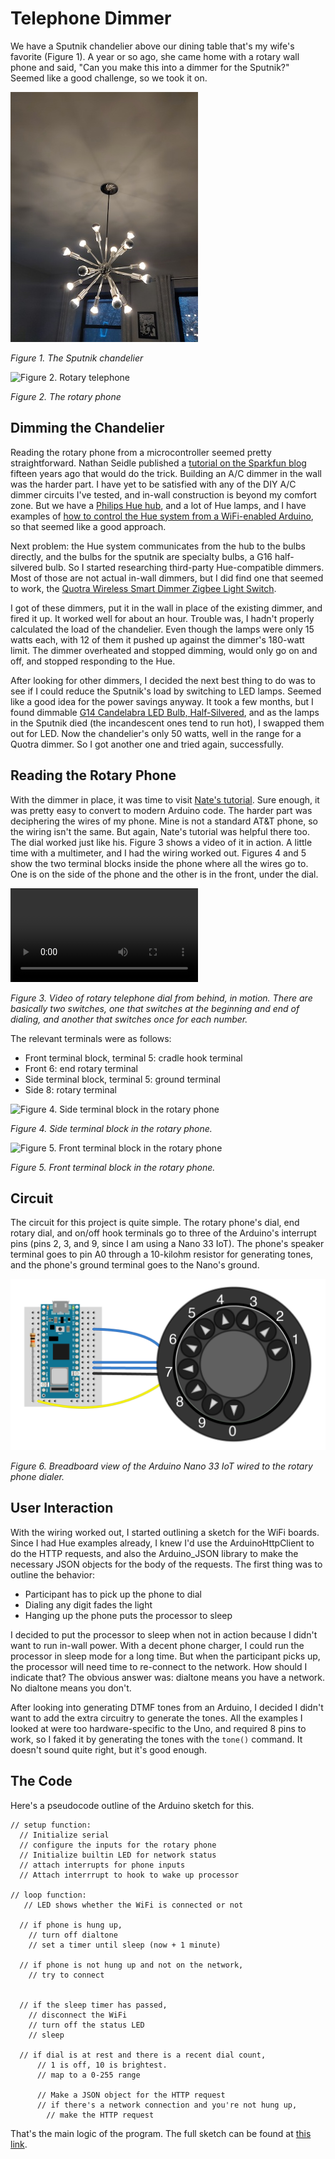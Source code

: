 # Telephone Dimmer

We have a Sputnik chandelier above our dining table that's my wife's favorite (Figure 1). A year or so ago, she came home with a rotary  wall phone and said, "Can you make this into a dimmer for the Sputnik?" Seemed like a good challenge, so we took it on.

![Figure 1. Sputnik chandelier](img/sputnik.jpg)

_Figure 1. The Sputnik chandelier_ 

![Figure 2. Rotary telephone](img/rotary-phone.jpg)

_Figure 2. The rotary phone_ 

## Dimming the Chandelier

Reading the rotary phone from a microcontroller seemed pretty straightforward. Nathan Seidle published a [tutorial on the Sparkfun blog](https://www.sparkfun.com/tutorials/51) fifteen years ago that would do the trick. Building an A/C dimmer in the wall was the harder part. I have yet to be satisfied with any of the DIY A/C dimmer circuits I've tested, and in-wall construction is beyond my comfort zone. But we have a [Philips Hue hub](https://www2.meethue.com/en-us), and a lot of Hue lamps, and I have examples of [how to control the Hue system from a WiFi-enabled Arduino](https://github.com/tigoe/hue-control), so that seemed like a good approach.

Next problem: the Hue system communicates from the hub to the bulbs directly, and the bulbs for the sputnik are specialty bulbs, a G16 half-silvered bulb. So I started researching third-party Hue-compatible dimmers. Most of those are not actual in-wall dimmers, but I did find one that seemed to work, the [Quotra Wireless Smart Dimmer Zigbee Light Switch](https://smile.amazon.com/gp/product/B07CVL9SZF/ref=ppx_yo_dt_b_asin_title_o03_s00?ie=UTF8&psc=1). 

I got of these dimmers, put it in the wall in place of the existing dimmer, and fired it up. It worked well for about an hour. Trouble was, I hadn't properly calculated the load of the chandelier. Even though the lamps were only 15 watts each, with 12 of them it pushed up against the dimmer's 180-watt limit. The dimmer overheated and stopped dimming, would only go on and off, and stopped responding to the Hue.

After looking for other dimmers, I decided the next best thing to do was to see if I could reduce the Sputnik's load by switching to LED lamps. Seemed like a good idea for the power savings anyway. It took a few months, but I found dimmable [G14 Candelabra LED Bulb, Half-Silvered](https://www.superbrightleds.com/moreinfo/globe-bulbs/g14-candelabra-led-bulb-silver-tipped-led-filament-bulb-40-watt-equivalent-dimmable-275-lumens/3108/7241/), and as the lamps in the Sputnik died (the incandescent ones tend to run hot), I swapped them out for LED. Now the chandelier's only 50 watts, well in the range for a Quotra dimmer. So I got another one and tried again, successfully.

## Reading the Rotary Phone

With the dimmer in place, it was time to visit [Nate's tutorial](https://www.sparkfun.com/tutorials/51). Sure enough, it was pretty easy to convert to modern Arduino code. The harder part was deciphering the wires of my phone. Mine is not a standard AT&T phone, so the wiring isn't the same. But again, Nate's tutorial was helpful there too. The dial worked just like his. Figure 3 shows a video of it in action. A little time with a multimeter, and I had the wiring worked out. Figures 4 and 5 show the two terminal blocks inside the phone where all the wires go to. One is on the side of the phone and the other is in the front, under the dial. 

![Figure 3. Rotary telephone dial from behind, in motion](img/dial-movement-sm.mp4)

_Figure 3. Video of rotary telephone dial from behind, in motion. There are basically two switches, one that switches at the beginning and end of dialing, and another that switches once for each number._ 

The relevant terminals were as follows:

* Front terminal block, terminal 5: cradle hook terminal
* Front 6: end rotary terminal
* Side terminal block, terminal 5: ground terminal
* Side 8: rotary terminal

![Figure 4. Side terminal block in the rotary phone](img/side-terminal-block.jpg)

_Figure 4. Side terminal block in the rotary phone._ 

![Figure 5. Front terminal block in the rotary phone](img/front-terminal-block.jpg)

_Figure 5. Front terminal block in the rotary phone._ 

## Circuit

The circuit for this project is quite simple. The rotary phone's dial, end rotary dial, and on/off hook terminals go to three of the Arduino's interrupt pins (pins 2, 3, and 9, since I am using a Nano 33 IoT). The phone's  speaker terminal goes to pin A0 through a 10-kilohm resistor for generating tones, and the phone's ground terminal goes to the Nano's ground. 

![Figure 6. Breadboard view of the Arduino Nano 33 IoT wired to the rotary phone dialer](img/nano-rotary-phone_bb.png)

_Figure 6. Breadboard view of the Arduino Nano 33 IoT wired to the rotary phone dialer._ 

## User Interaction

With the wiring worked out, I started outlining a sketch for the WiFi boards. Since I had Hue examples already, I knew I'd use the ArduinoHttpClient to do the HTTP requests, and also the Arduino_JSON library to make the necessary JSON objects for the body of the requests.  The first thing was to outline the behavior:

* Participant has to pick up the phone to dial
* Dialing any digit fades the light
* Hanging up the phone puts the processor to sleep 

I decided to put the processor to sleep when not in action because I didn't want to run in-wall power. With a decent phone charger, I could run the processor in sleep mode for a long time. But when the participant picks up, the processor will need time to re-connect to the network. How should I indicate that? The obvious answer was: dialtone means you have a network. No dialtone means you don't. 

After looking into generating DTMF tones from an Arduino, I decided I didn't want to add the extra circuitry to generate the tones. All the examples I looked at were too hardware-specific to the Uno, and required 8 pins to work, so I faked it by generating the tones with the `tone()` command.  It doesn't sound quite right, but it's good enough.

## The Code

Here's a pseudocode outline of the Arduino sketch for this. 

````
// setup function:
  // Initialize serial
  // configure the inputs for the rotary phone
  // Initialize builtin LED for network status
  // attach interrupts for phone inputs
  // Attach interrrupt to hook to wake up processor

// loop function:
   // LED shows whether the WiFi is connected or not

  // if phone is hung up, 
    // turn off dialtone
    // set a timer until sleep (now + 1 minute)
   
  // if phone is not hung up and not on the network,
    // try to connect
 

  // if the sleep timer has passed,
    // disconnect the WiFi 
    // turn off the status LED
    // sleep

  // if dial is at rest and there is a recent dial count,
      // 1 is off, 10 is brightest.
      // map to a 0-255 range

      // Make a JSON object for the HTTP request
      // if there's a network connection and you're not hung up,
        // make the HTTP request
````

That's the main logic of the program. The full sketch can be found at [this link](https://github.com/tigoe/LightProjects/tree/master/TelephoneDimmer/RotaryDialDimmer0003). 

